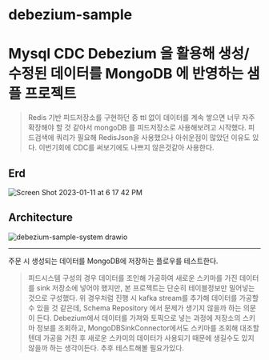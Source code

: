 # debezium-sample
# Mysql CDC Debezium 을 활용해 생성/수정된 데이터를 MongoDB 에 반영하는 샘플 프로젝트

> Redis 기반 피드저장소를 구현하던 중 ttl 없이 데이터를 계속 쌓으면 너무 자주 확장해야 할 것 같아서 mongoDB 를 피드저장소로 사용해보려고 시작했다.
> 피드검색에 쿼리가 필요해 RedisJson을 사용했으나 아쉬운점이 많았던 이유도 있다.
> 이번기회에 CDC를 써보기에도 나쁘지 않은것같아 사용한다.
## Erd
![Screen Shot 2023-01-11 at 6 17 42 PM](https://user-images.githubusercontent.com/57822562/211766504-96be7e05-d4da-4a2f-b337-4bd78ff83c5b.png)

## Architecture
![debezium-sample-system drawio](https://user-images.githubusercontent.com/57822562/212319059-00c937de-f840-44f3-a58b-2fc14c95eea6.png)

---

주문 시 생성되는 데이터를 MongoDB에 저장하는 플로우를 테스트한다.
> 피드시스템 구성의 경우 데이터를 조인해 가공하여 새로운 스키마를 가진 데이터를 sink 저장소에 넣어야 했지만, 본 프로젝트는 단순히 테이블정보만 밀어넣는것으로 구성했다.
> 위 경우처럼 진행 시 kafka stream를 추가해 데이터를 가공할 수 있을 것 같은데, Schema Repository 에서 문제가 생기지 않을까 하는 의문이 든다.
> Debezium에서 데이터를 가져와 토픽으로 넣는 과정에 저장소의 스키마 정보를 조회하고, MongoDBSinkConnector에서도 스키마를 조회해 대조할텐데 가공을 거친 후 새로운 스카미의 데이터가 사용되기 때문에 생길수도 있지 않을까 하는 생각이든다. 추후 테스트해볼 필요가있다.

